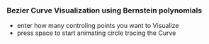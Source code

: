 ### Bezier Curve Visualization using Bernstein polynomials
- enter how many controling points you want to Visualize
- press space to start animating circle tracing the Curve

![]()
![]()
